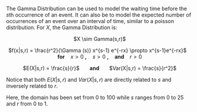 The Gamma Distribution can be used to model the waiting time before the <i>s</i>th occurrence of an event. It can also be to model the expected number of occurrences of an event over an interval of time, similar to a poisson distribution. For $X$, the Gamma Distribution is:

<center> $X \sim Gamma(s,r)$

$f(x|s,r) = \frac{r^2}{\Gamma (s)} x^{s-1} e^{-rx} \propto x^{s-1}e^{-rx}$ &nbsp;&nbsp; <b>for</b> &nbsp;&nbsp; $x > 0$ <b>,</b> &nbsp;&nbsp; $s > 0$ <b>,</b> &nbsp;&nbsp; <b> and </b> &nbsp;&nbsp; $r >0$


$E(X|s,r) = \frac{s}{r}$ &nbsp;&nbsp;&nbsp;&nbsp;&nbsp; <b> and </b> &nbsp;&nbsp;&nbsp;&nbsp;&nbsp; $Var(X|s,r) = \frac{s}{r^2}$  </center>


Notice that both $E(X|s,r)$ and $Var(X|s,r)$ are directly related to $s$ and inversely related to $r$.

Here, the domain has been set from 0 to 100 while $s$ ranges from 0 to 25 and $r$ from 0 to 1.
